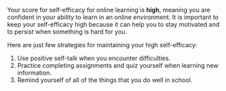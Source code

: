 Your score for self-efficacy for online learning is **high**, meaning you are confident in your ability to learn in an online environment. It is important to keep your self-efficacy high because it can help you to stay motivated and to persist when something is hard for you.

Here are just few strategies for maintaining your high self-efficacy:

1.	Use positive self-talk when you encounter difficulties.
2.	Practice completing assignments and quiz yourself when learning new information.
3.  Remind yourself of all of the things that you do well in school.
